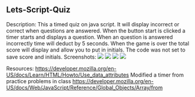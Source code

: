 ## Lets-Script-Quiz
Description: This a timed quiz on java script. It will display incorrect or correct when questions are answered. When the button start is clicked a timer starts and displays a question. When an question is answered incorrectly time will deduct by 5 seconds. When the game is over the total score will display and allow you to put in initials. The code was not set to save score and initials.
Screenshots:
![](images/Screen%20Shot%202022-08-02%20at%209.55.05%20AM.png) 
![](images/Screen%20Shot%202022-08-02%20at%209.51.05%20AM.png) 
![](images/Screen%20Shot%202022-08-02%20at%209.51.01%20AM.png) 
![](images/Screen%20Shot%202022-08-02%20at%209.50.55%20AM.png) 

Resources: 
https://developer.mozilla.org/en-US/docs/Learn/HTML/Howto/Use_data_attributes
Modified a timer from practice problems in class
https://developer.mozilla.org/en-US/docs/Web/JavaScript/Reference/Global_Objects/Array/from
